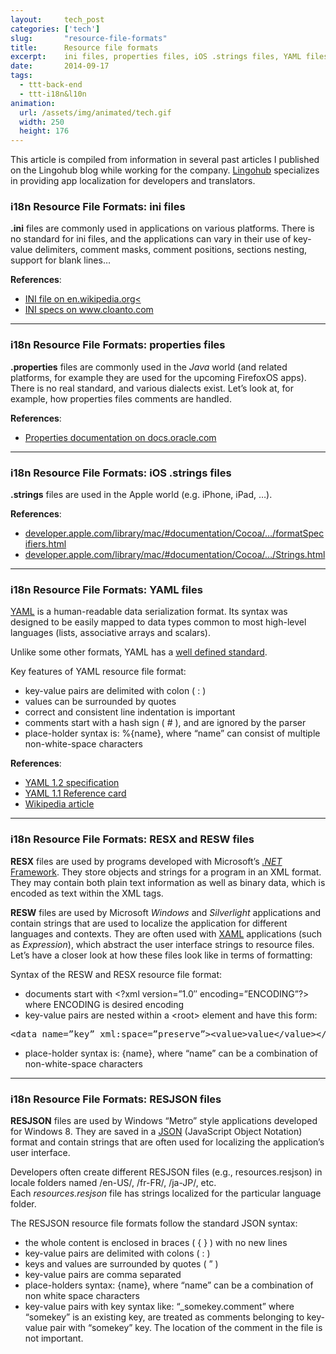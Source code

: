 ```yaml
---
layout:     tech_post
categories: ['tech']
slug:       "resource-file-formats"
title:      Resource file formats
excerpt:    ini files, properties files, iOS .strings files, YAML files, RESX and RESW files, RESJSON files
date:       2014-09-17
tags:
  - ttt-back-end
  - ttt-i18n&l10n
animation:
  url: /assets/img/animated/tech.gif
  width: 250
  height: 176  
---
```


<p class="muted">This article is compiled from information in several past articles I published on the Lingohub blog 
while working for the company. <a href="http://lingohub.com/">Lingohub</a> specializes in providing app localization 
for developers and translators.</p>


### i18n Resource File Formats: ini files

**.ini** files are commonly used in applications on various platforms. There is no standard for ini files, and the applications can vary in their use of key-value delimiters, comment masks, comment positions, sections nesting, support for blank lines…

**References**:

- <a href="http://en.wikipedia.org/wiki/INI_file">INI file on en.wikipedia.org<</a>
- <a href="http://www.cloanto.com/specs/ini/">INI specs on www.cloanto.com</a>

***

### i18n Resource File Formats: properties files

**.properties** files are commonly used in the *Java* world (and related platforms, for example they are used for the upcoming FirefoxOS apps). There is no real standard, and various dialects exist. Let’s look at, for example, how properties files comments are handled.

**References**:

- <a href="http://docs.oracle.com/javase/6/docs/api/java/util/Properties.html">Properties documentation on docs.oracle.com</a>

***

### i18n Resource File Formats: iOS .strings files

**.strings** files are used in the Apple world (e.g. iPhone, iPad, …).

**References**:

- <a href="https://developer.apple.com/library/mac/#documentation/Cocoa/Conceptual/Strings/Articles/formatSpecifiers.html">developer.apple.com/library/mac/#documentation/Cocoa/…/formatSpecifiers.html</a>
- <a href="https://developer.apple.com/library/mac/#documentation/Cocoa/Conceptual/LoadingResources/Strings/Strings.html">developer.apple.com/library/mac/#documentation/Cocoa/…/Strings.html</a>

***

### i18n Resource File Formats: YAML files

<a title="YAML article on Wikipedia" href="http://en.wikipedia.org/wiki/Yaml" target="_blank">YAML</a> is a human-readable data serialization format. Its syntax was designed to be easily mapped to data types common to most high-level languages (lists, associative arrays and scalars).

Unlike some other formats, YAML has a <a href="http://yaml.org/spec/1.2/spec.html" target="_blank">well defined standard</a>.

Key features of YAML resource file format:

- key-value pairs are delimited with colon ( : )
- values can be surrounded by quotes
- correct and consistent line indentation is important
- comments start with a hash sign ( # ), and are ignored by the parser
- place-holder syntax is: %{name}, where “name” can consist of multiple non-white-space characters

**References**:

- <a href="http://yaml.org/spec/1.2/spec.html" target="_blank">YAML 1.2 specification</a>
- <a href="http://yaml.org/refcard.html" target="_blank">YAML 1.1 Reference card</a>
- <a href="http://en.wikipedia.org/wiki/Yaml" target="_blank">Wikipedia article</a>

***

### i18n Resource File Formats: RESX and RESW files

**RESX** files are used by programs developed with Microsoft’s <a href="http://en.wikipedia.org/wiki/.NET_Framework" target="_blank">*.NET* Framework</a>. They store objects and strings for a program in an XML format. They may contain both plain text information as well as binary data, which is encoded as text within the XML tags.

**RESW** files are used by Microsoft *Windows* and *Silverlight* applications and contain strings that are used to localize the application for different languages and contexts. They are often used with <a href="http://msdn.microsoft.com/en-us/library/cc295302.aspx" target="_blank">XAML</a> applications (such as *Expression*), which abstract the user interface strings to resource files. Let’s have a closer look at how these files look like in terms of formatting:

Syntax of the RESW and RESX resource file format:

- documents start with &lt;?xml version=”1.0″ encoding=”ENCODING”?&gt; where ENCODING is desired encoding
- key-value pairs are nested within a &lt;root&gt; element and have this form:

<pre>&lt;data name=”key” xml:space=”preserve”&gt;&lt;value&gt;value&lt;/value&gt;&lt;/data&gt;</pre>

- place-holder syntax is: {name}, where “name” can be a combination of non-white-space characters

***

### i18n Resource File Formats: RESJSON files

**RESJSON** files are used by Windows “Metro” style applications developed for Windows 8. They are saved in a <a href="http://www.techterms.com/definition/json" target="techterms">JSON</a> (JavaScript Object Notation) format and contain strings that are often used for localizing the application’s user interface.

Developers often create different RESJSON files (e.g., resources.resjson) in locale folders named /en-US/, /fr-FR/, /ja-JP/, etc. Each *resources.resjson* file has strings localized for the particular language folder.

The RESJSON resource file formats follow the standard JSON syntax:

- the whole content is enclosed in braces ( { } ) with no new lines
- key-value pairs are delimited with colons ( : )
- keys and values are surrounded by quotes ( ” )
- key-value pairs are comma separated
- place-holders syntax: {name}, where “name” can be a combination of non white space characters
- key-value pairs with key syntax like: “_somekey.comment” where “somekey” is an existing key, are treated as comments belonging to key-value pair with “somekey” key. The location of the comment in the file is not important.